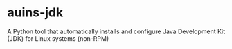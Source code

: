 # auins-jdk
A Python tool that automatically installs and configure Java Development Kit (JDK) for Linux systems (non-RPM)

